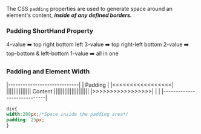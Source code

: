 The CSS `padding` properties are used to generate space around an element's content,  _**inside of any defined borders.**_ 

### Padding ShortHand Property 

4-value ➡️ top right bottom left
3-value ➡️ top right-left bottom
2-value ➡️ top-bottom & left-bottom
1-value ➡️ all in one

### Padding and Element Width

|-----------------------------|
|         Padding                    |
|<<<<<<<<<<<<<<<<<|
|||||||||||||| Content ||||||||||||||||||||
|>>>>>>>>>>>>>>>>>|
|                                          |
|-----------------------------|

```css
div{
width:200px;/*Space inside the padding area*/
padding: 25px;
}
```
